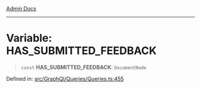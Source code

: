 [Admin Docs](/)

***

# Variable: HAS\_SUBMITTED\_FEEDBACK

> `const` **HAS\_SUBMITTED\_FEEDBACK**: `DocumentNode`

Defined in: [src/GraphQl/Queries/Queries.ts:455](https://github.com/PalisadoesFoundation/talawa-admin/blob/main/src/GraphQl/Queries/Queries.ts#L455)
